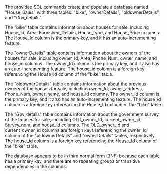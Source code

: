 The provided SQL commands create and populate a database named "House_Sales" with three tables: "bike", "ownerDetails", "oldownerDetails", and "Gov_details".

The "bike" table contains information about houses for sale, including House_Id, Area, Furnished_Details, House_type, and House_Price columns. The House_Id column is the primary key, and it has an auto-incrementing feature.

The "ownerDetails" table contains information about the owners of the houses for sale, including owner_Id, Area, Phone_Num, owner_name, and house_id columns. The owner_Id column is the primary key, and it also has an auto-incrementing feature. The house_id column is a foreign key referencing the House_Id column of the "bike" table.

The "oldownerDetails" table contains information about the previous owners of the houses for sale, including owner_Id, owner_address, Phone_Num, owner_name, and house_id columns. The owner_Id column is the primary key, and it also has an auto-incrementing feature. The house_id column is a foreign key referencing the House_Id column of the "bike" table.

The "Gov_details" table contains information about the government survey of the houses for sale, including OLD_owner_Id, current_owner_id, Survey_num, and house_id columns. The OLD_owner_Id and current_owner_id columns are foreign keys referencing the owner_Id column of the "oldownerDetails" and "ownerDetails" tables, respectively. The house_id column is a foreign key referencing the House_Id column of the "bike" table.

The database appears to be in third normal form (3NF) because each table has a primary key, and there are no repeating groups or transitive dependencies in the columns.